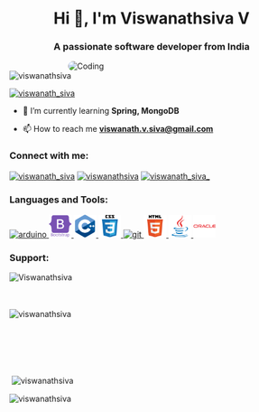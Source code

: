 <h1 align="center">Hi 👋, I'm Viswanathsiva V</h1>
<h3 align="center">A passionate software developer from India</h3>
<img style="border-radius:10px;" align="right" alt="Coding" width="400" src="https://media3.giphy.com/media/qgQUggAC3Pfv687qPC/giphy.gif">
<p align="left"> <img src="https://komarev.com/ghpvc/?username=viswanathsiva&label=Profile%20views&color=0e75b6&style=flat" alt="viswanathsiva" /> </p>



<p align="left"> <a href="https://twitter.com/viswanath_siva" target="blank"><img src="https://img.shields.io/twitter/follow/viswanath_siva?logo=twitter&style=for-the-badge" alt="viswanath_siva" /></a> </p>

- 🌱 I’m currently learning **Spring, MongoDB**

- 📫 How to reach me **viswanath.v.siva@gmail.com**

<h3 align="left">Connect with me:</h3>
<p align="left">
<a href="https://twitter.com/viswanath_siva" target="blank"><img align="center" src="https://raw.githubusercontent.com/rahuldkjain/github-profile-readme-generator/master/src/images/icons/Social/twitter.svg" alt="viswanath_siva" height="30" width="40" /></a>
<a href="https://linkedin.com/in/viswanathsiva" target="blank"><img align="center" src="https://raw.githubusercontent.com/rahuldkjain/github-profile-readme-generator/master/src/images/icons/Social/linked-in-alt.svg" alt="viswanathsiva" height="30" width="40" /></a>
<a href="https://instagram.com/viswanath_siva_" target="blank"><img align="center" src="https://raw.githubusercontent.com/rahuldkjain/github-profile-readme-generator/master/src/images/icons/Social/instagram.svg" alt="viswanath_siva_" height="30" width="40" /></a>
</p>

<h3 align="left">Languages and Tools:</h3>
<p align="left"> <a href="https://www.arduino.cc/" target="_blank" rel="noreferrer"> <img src="https://cdn.worldvectorlogo.com/logos/arduino-1.svg" alt="arduino" width="40" height="40"/> </a> <a href="https://getbootstrap.com" target="_blank" rel="noreferrer"> <img src="https://raw.githubusercontent.com/devicons/devicon/master/icons/bootstrap/bootstrap-plain-wordmark.svg" alt="bootstrap" width="40" height="40"/> </a> <a href="https://www.w3schools.com/cpp/" target="_blank" rel="noreferrer"> <img src="https://raw.githubusercontent.com/devicons/devicon/master/icons/cplusplus/cplusplus-original.svg" alt="cplusplus" width="40" height="40"/> </a> <a href="https://www.w3schools.com/css/" target="_blank" rel="noreferrer"> <img src="https://raw.githubusercontent.com/devicons/devicon/master/icons/css3/css3-original-wordmark.svg" alt="css3" width="40" height="40"/> </a> <a href="https://git-scm.com/" target="_blank" rel="noreferrer"> <img src="https://www.vectorlogo.zone/logos/git-scm/git-scm-icon.svg" alt="git" width="40" height="40"/> </a> <a href="https://www.w3.org/html/" target="_blank" rel="noreferrer"> <img src="https://raw.githubusercontent.com/devicons/devicon/master/icons/html5/html5-original-wordmark.svg" alt="html5" width="40" height="40"/> </a> <a href="https://www.java.com" target="_blank" rel="noreferrer"> <img src="https://raw.githubusercontent.com/devicons/devicon/master/icons/java/java-original.svg" alt="java" width="40" height="40"/> </a> <a href="https://www.oracle.com/" target="_blank" rel="noreferrer"> <img src="https://raw.githubusercontent.com/devicons/devicon/master/icons/oracle/oracle-original.svg" alt="oracle" width="40" height="40"/> </a> </p>

<h3 align="left">Support:</h3>
<p><a href="https://www.buymeacoffee.com/ Viswanathsiva"> <img align="left" src="https://cdn.buymeacoffee.com/buttons/v2/default-yellow.png" height="50" width="210" alt=" Viswanathsiva" /></a></p><br><br>
<br>
<p><img align="left" src="https://github-readme-stats.vercel.app/api/top-langs?username=viswanathsiva&show_icons=true&locale=en&layout=compact" alt="viswanathsiva" /></p>
<br><br><br><br><br><br>

<p>&nbsp;<img align="center" src="https://github-readme-stats.vercel.app/api?username=viswanathsiva&show_icons=true&locale=en" alt="viswanathsiva" /></p>

<p><img align="center" src="https://github-readme-streak-stats.herokuapp.com/?user=viswanathsiva&" alt="viswanathsiva" /></p>
